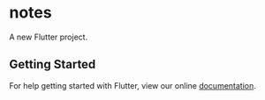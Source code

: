 # notes

A new Flutter project.

## Getting Started

For help getting started with Flutter, view our online
[documentation](https://flutter.io/).
